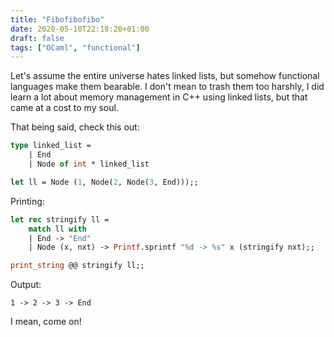 ```yaml
---
title: "Fibofibofibo"
date: 2020-05-10T22:18:20+01:00
draft: false
tags: ["OCaml", "functional"]
---
```


Let's assume the entire universe hates linked lists, but somehow functional languages make them bearable. I don't mean to trash them too harshly, I did learn a lot about memory management in C++ using linked lists, but that came at a cost to my soul.

That being said, check this out:

```ocaml
type linked_list =
    | End
    | Node of int * linked_list

let ll = Node (1, Node(2, Node(3, End)));;

```

Printing:

```ocaml
let rec stringify ll =
    match ll with
    | End -> "End"
    | Node (x, nxt) -> Printf.sprintf "%d -> %s" x (stringify nxt);;

print_string @@ stringify ll;;

```

Output:
```
1 -> 2 -> 3 -> End
```

I mean, come on!